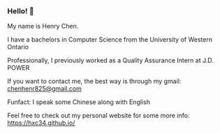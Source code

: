 ### Hello! 👋

My name is Henry Chen. 

I have a bachelors in Computer Science from the University of Western Ontario

Professionally, I previously worked as a Quality Assurance Intern at J.D. POWER

If you want to contact me, the best way is through my gmail: chenhenr825@gmail.com

Funfact: I speak some Chinese along with English

Feel free to check out my personal website for some more info: https://hxc34.github.io/

<!--
**hxc34/hxc34** is a ✨ _special_ ✨ repository because its `README.md` (this file) appears on your GitHub profile.

